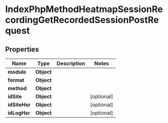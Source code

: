 

# IndexPhpMethodHeatmapSessionRecordingGetRecordedSessionPostRequest


## Properties

| Name | Type | Description | Notes |
|------------ | ------------- | ------------- | -------------|
|**module** | **Object** |  |  |
|**format** | **Object** |  |  |
|**method** | **Object** |  |  |
|**idSite** | **Object** |  |  [optional] |
|**idSiteHsr** | **Object** |  |  [optional] |
|**idLogHsr** | **Object** |  |  [optional] |



